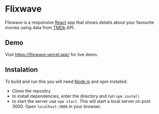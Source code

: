 # Flixwave
Flixwave is a responsive [React](https://reactjs.org/) app that shows details about your favourite movies using data from [TMDb](https://www.themoviedb.org) API.



## Demo
Visit https://flixwave.vercel.app/ for live demo.


## Instalation
To build and run this you will need [Node.js](https://nodejs.org/en/) and npm installed.

* Clone the repositry
* to install dependencies, enter the directory and run ```npm install```
* to start the server use ```npm start```. This will start a local server on post 3000. Open ```localhost:3000``` in your browser.

